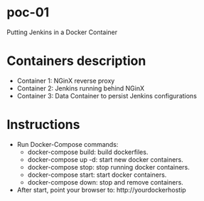 # poc-01
Putting Jenkins in a Docker Container

# Containers description
- Container 1: NGinX reverse proxy
- Container 2: Jenkins running behind NGinX
- Container 3: Data Container to persist Jenkins configurations

# Instructions
- Run Docker-Compose commands:
  - docker-compose build: build dockerfiles.
  - docker-compose up -d: start new docker containers.
  - docker-compose stop: stop running docker containers.
  - docker-compose start: start docker containers.
  - docker-compose down: stop and remove containers.
- After start, point your browser to: http://yourdockerhostip  
